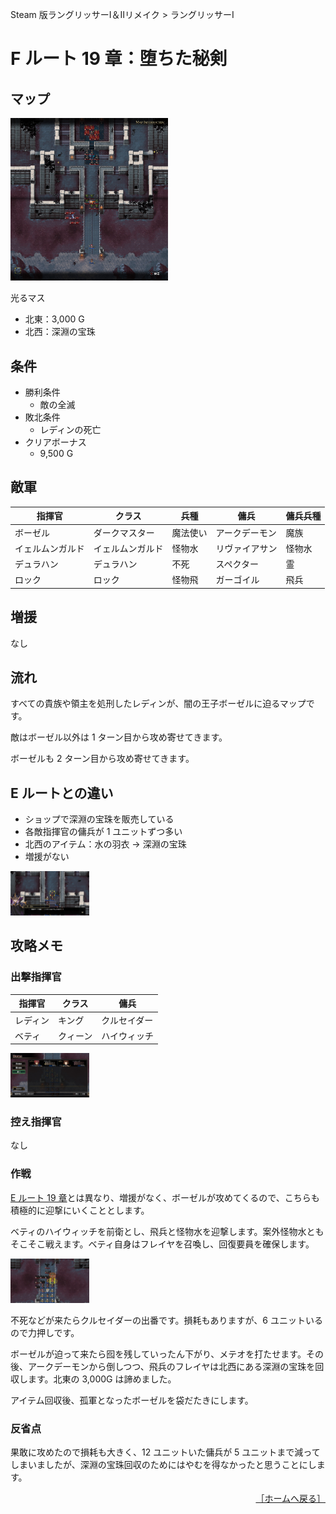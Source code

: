 Steam 版ラングリッサーⅠ＆Ⅱリメイク > ラングリッサーⅠ

# F ルート 19 章：堕ちた秘剣

## マップ

<div>
  <img src="../images/Chapter19F/Map19F.jpg" width="50%">
</div>

光るマス
- 北東：3,000 G
- 北西：深淵の宝珠

## 条件

- 勝利条件
    - 敵の全滅
- 敗北条件
    - レディンの死亡
- クリアボーナス
    - 9,500 G

## 敵軍

|指揮官|クラス|兵種|傭兵|傭兵兵種|
|---|---|---|---|---|
|ボーゼル|ダークマスター|魔法使い|アークデーモン|魔族|
|イェルムンガルド|イェルムンガルド|怪物水|リヴァイアサン|怪物水|
|デュラハン|デュラハン|不死|スペクター|霊|
|ロック|ロック|怪物飛|ガーゴイル|飛兵|

## 増援

なし

## 流れ

すべての貴族や領主を処刑したレディンが、闇の王子ボーゼルに迫るマップです。

敵はボーゼル以外は 1 ターン目から攻め寄せてきます。

ボーゼルも 2 ターン目から攻め寄せてきます。

## E ルートとの違い

- ショップで深淵の宝珠を販売している
- 各敵指揮官の傭兵が 1 ユニットずつ多い
- 北西のアイテム：水の羽衣 → 深淵の宝珠
- 増援がない

<div>
  <img src="../images/Chapter19F/Nicolis.jpg" width="25%">
</div>

## 攻略メモ

### 出撃指揮官

|指揮官|クラス|傭兵|
|---|---|---|
|レディン|キング|クルセイダー|
|ベティ|クィーン|ハイウィッチ|

<div>
  <img src="../images/Chapter19F/Organization.jpg" width="25%">
</div>

### 控え指揮官

なし

### 作戦

[E ルート 19 章](Chapter19E.md)とは異なり、増援がなく、ボーゼルが攻めてくるので、こちらも積極的に迎撃にいくこととします。

ベティのハイウィッチを前衛とし、飛兵と怪物水を迎撃します。案外怪物水ともそこそこ戦えます。ベティ自身はフレイヤを召喚し、回復要員を確保します。
<div>
  <img src="../images/Chapter19F/Battle.jpg" width="25%">
</div>

不死などが来たらクルセイダーの出番です。損耗もありますが、6 ユニットいるので力押しです。

ボーゼルが迫って来たら囮を残していったん下がり、メテオを打たせます。その後、アークデーモンから倒しつつ、飛兵のフレイヤは北西にある深淵の宝珠を回収します。北東の 3,000G は諦めました。

アイテム回収後、孤軍となったボーゼルを袋だたきにします。

### 反省点

果敢に攻めたので損耗も大きく、12 ユニットいた傭兵が 5 ユニットまで減ってしまいましたが、深淵の宝珠回収のためにはやむを得なかったと思うことにします。

<div align="right">
  <a href="../README.md">［ホームへ戻る］</a>
</div>
